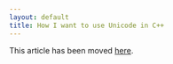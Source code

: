 ```yaml
---
layout: default
title: How I want to use Unicode in C++
---
```


This article has been moved [here].

 [here]: /unicode/2012/10/27/utf8-only-somewhere.html

